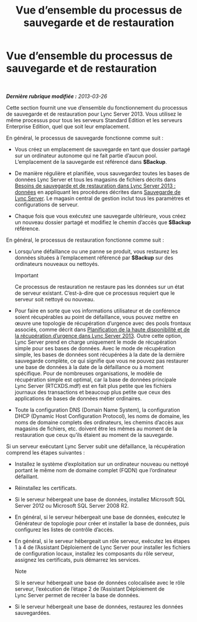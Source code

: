 ﻿---
title: Vue d’ensemble du processus de sauvegarde et de restauration
TOCTitle: Vue d’ensemble du processus de sauvegarde et de restauration
ms:assetid: e0f23b21-070f-4df5-b795-cea2f5338d85
ms:mtpsurl: https://technet.microsoft.com/fr-fr/library/Hh202192(v=OCS.15)
ms:contentKeyID: 53095549
ms.date: 05/20/2016
mtps_version: v=OCS.15
ms.translationtype: HT
---

# Vue d’ensemble du processus de sauvegarde et de restauration

 

_**Dernière rubrique modifiée :** 2013-03-26_

Cette section fournit une vue d’ensemble du fonctionnement du processus de sauvegarde et de restauration pour Lync Server 2013. Vous utilisez le même processus pour tous les serveurs Standard Edition et les serveurs Enterprise Edition, quel que soit leur emplacement.

En général, le processus de sauvegarde fonctionne comme suit :

  - Vous créez un emplacement de sauvegarde en tant que dossier partagé sur un ordinateur autonome qui ne fait partie d’aucun pool. L’emplacement de la sauvegarde est référencé dans **$Backup**.

  - De manière régulière et planifiée, vous sauvegardez toutes les bases de données Lync Server et tous les magasins de fichiers décrits dans [Besoins de sauvegarde et de restauration dans Lync Server 2013 : données](lync-server-2013-backup-and-restoration-requirements-data.md) en appliquant les procédures décrites dans [Sauvegarde de Lync Server](lync-server-2013-backing-up-lync-server.md). Le magasin central de gestion inclut tous les paramètres et configurations de serveur.

  - Chaque fois que vous exécutez une sauvegarde ultérieure, vous créez un nouveau dossier partagé et modifiez le chemin d’accès que **$Backup** référence.

En général, le processus de restauration fonctionne comme suit :

  - Lorsqu’une défaillance ou une panne se produit, vous restaurez les données situées à l’emplacement référencé par **$Backup** sur des ordinateurs nouveaux ou nettoyés.
    
    > [!important]  
    > Ce processus de restauration ne restaure pas les données sur un état de serveur existant. C’est-à-dire que ce processus requiert que le serveur soit nettoyé ou nouveau.

  - Pour faire en sorte que vos informations utilisateur et de conférence soient récupérables au point de défaillance, vous pouvez mettre en œuvre une topologie de récupération d’urgence avec des pools frontaux associés, comme décrit dans [Planification de la haute disponibilité et de la récupération d’urgence dans Lync Server 2013](lync-server-2013-planning-for-high-availability-and-disaster-recovery.md). Outre cette option, Lync Server prend en charge uniquement le mode de récupération simple pour ses bases de données. Avec le mode de récupération simple, les bases de données sont récupérées à la date de la dernière sauvegarde complète, ce qui signifie que vous ne pouvez pas restaurer une base de données à la date de la défaillance ou à moment spécifique. Pour de nombreuses organisations, le modèle de récupération simple est optimal, car la base de données principale Lync Server (RTCXDS.mdf) est en fait plus petite que les fichiers journaux des transactions et beaucoup plus petite que ceux des applications de bases de données métier ordinaires.

  - Toute la configuration DNS (Domain Name System), la configuration DHCP (Dynamic Host Configuration Protocol), les noms de domaine, les noms de domaine complets des ordinateurs, les chemins d’accès aux magasins de fichiers, etc. doivent être les mêmes au moment de la restauration que ceux qu’ils étaient au moment de la sauvegarde.

Si un serveur exécutant Lync Server subit une défaillance, la récupération comprend les étapes suivantes :

  - Installez le système d’exploitation sur un ordinateur nouveau ou nettoyé portant le même nom de domaine complet (FQDN) que l’ordinateur défaillant.

  - Réinstallez les certificats.

  - Si le serveur hébergeait une base de données, installez Microsoft SQL Server 2012 ou Microsoft SQL Server 2008 R2.

  - En général, si le serveur hébergeait une base de données, exécutez le Générateur de topologie pour créer et installer la base de données, puis configurez les listes de contrôle d’accès.

  - En général, si le serveur hébergeait un rôle serveur, exécutez les étapes 1 à 4 de l’Assistant Déploiement de Lync Server pour installer les fichiers de configuration locaux, installez les composants du rôle serveur, assignez les certificats, puis démarrez les services.
    
    > [!note]  
    > Si le serveur hébergeait une base de données colocalisée avec le rôle serveur, l’exécution de l’étape 2 de l’Assistant Déploiement de Lync Server permet de recréer la base de données.

  - Si le serveur hébergeait une base de données, restaurez les données sauvegardées.


